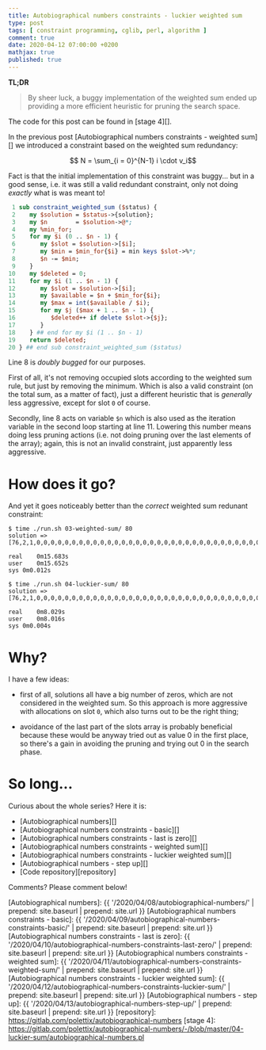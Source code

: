 ```yaml
---
title: Autobiographical numbers constraints - luckier weighted sum
type: post
tags: [ constraint programming, cglib, perl, algorithm ]
comment: true
date: 2020-04-12 07:00:00 +0200
mathjax: true
published: true
---
```


**TL;DR**

> By sheer luck, a buggy implementation of the weighted sum ended up
> providing a more efficient heuristic for pruning the search space.

The code for this post can be found in [stage 4][].

In the previous post [Autobiographical numbers constraints - weighted sum][] we
introduced a constraint based on the weighted sum redundancy:

$$ N = \sum_{i = 0}^{N-1} i \cdot v_i$$

Fact is that the initial implementation of this constraint was buggy... but
in a good sense, i.e. it was still a valid redundant constraint, only not
doing *exactly* what is was meant to!

```perl
 1 sub constraint_weighted_sum ($status) {
 2    my $solution = $status->{solution};
 3    my $n        = $solution->@*;
 4    my %min_for;
 5    for my $i (0 .. $n - 1) {
 6       my $slot = $solution->[$i];
 7       my $min = $min_for{$i} = min keys $slot->%*;
 8       $n -= $min;
 9    }
10    my $deleted = 0;
11    for my $i (1 .. $n - 1) {
12       my $slot = $solution->[$i];
13       my $available = $n + $min_for{$i};
14       my $max = int($available / $i);
15       for my $j ($max + 1 .. $n - 1) {
16          $deleted++ if delete $slot->{$j};
17       }
18    } ## end for my $i (1 .. $n - 1)
19    return $deleted;
20 } ## end sub constraint_weighted_sum ($status)
```

Line 8 is *doubly bugged* for our purposes.

First of all, it's not removing occupied slots according to the weighted sum
rule, but just by removing the minimum. Which is also a valid constraint (on
the total sum, as a matter of fact), just a different heuristic that is
*generally* less aggressive, except for slot `0` of course.

Secondly, line 8 acts on variable `$n` which is also used as the iteration
variable in the second loop starting at line 11. Lowering this number means
doing less pruning actions (i.e. not doing pruning over the last elements of
the array); again, this is not an invalid constraint, just apparently less
aggressive.

# How does it go?

And yet it goes noticeably better than the *correct* weighted sum redunant
constraint:

```shell
$ time ./run.sh 03-weighted-sum/ 80
solution => [76,2,1,0,0,0,0,0,0,0,0,0,0,0,0,0,0,0,0,0,0,0,0,0,0,0,0,0,0,0,0,0,0,0,0,0,0,0,0,0,0,0,0,0,0,0,0,0,0,0,0,0,0,0,0,0,0,0,0,0,0,0,0,0,0,0,0,0,0,0,0,0,0,0,0,0,1,0,0,0]

real	0m15.683s
user	0m15.652s
sys	0m0.012s

$ time ./run.sh 04-luckier-sum/ 80
solution => [76,2,1,0,0,0,0,0,0,0,0,0,0,0,0,0,0,0,0,0,0,0,0,0,0,0,0,0,0,0,0,0,0,0,0,0,0,0,0,0,0,0,0,0,0,0,0,0,0,0,0,0,0,0,0,0,0,0,0,0,0,0,0,0,0,0,0,0,0,0,0,0,0,0,0,0,1,0,0,0]

real	0m8.029s
user	0m8.016s
sys	0m0.004s
```

# Why?

I have a few ideas:

- first of all, solutions all have a big number of zeros, which are not
  considered in the weighted sum. So this approach is more aggressive with
  allocations on slot `0`, which also turns out to be the right thing;

- avoidance of the last part of the slots array is probably beneficial
  because these would be anyway tried out as value $0$ in the first place,
  so there's a gain in avoiding the pruning and trying out $0$ in the search
  phase.

# So long...

Curious about the whole series? Here it is:

- [Autobiographical numbers][]
- [Autobiographical numbers constraints - basic][]
- [Autobiographical numbers constraints - last is zero][]
- [Autobiographical numbers constraints - weighted sum][]
- [Autobiographical numbers constraints - luckier weighted sum][]
- [Autobiographical numbers - step up][]
- [Code repository][repository]

Comments? Please comment below!

[Autobiographical numbers]: {{ '/2020/04/08/autobiographical-numbers/' | prepend: site.baseurl | prepend: site.url }}
[Autobiographical numbers constraints - basic]: {{ '/2020/04/09/autobiographical-numbers-constraints-basic/' | prepend: site.baseurl | prepend: site.url }}
[Autobiographical numbers constraints - last is zero]: {{ '/2020/04/10/autobiographical-numbers-constraints-last-zero/' | prepend: site.baseurl | prepend: site.url }}
[Autobiographical numbers constraints - weighted sum]: {{ '/2020/04/11/autobiographical-numbers-constraints-weighted-sum/' | prepend: site.baseurl | prepend: site.url }}
[Autobiographical numbers constraints - luckier weighted sum]: {{ '/2020/04/12/autobiographical-numbers-constraints-luckier-sum/' | prepend: site.baseurl | prepend: site.url }}
[Autobiographical numbers - step up]: {{ '/2020/04/13/autobiographical-numbers-step-up/' | prepend: site.baseurl | prepend: site.url }}
[repository]: https://gitlab.com/polettix/autobiographical-numbers
[stage 4]: https://gitlab.com/polettix/autobiographical-numbers/-/blob/master/04-luckier-sum/autobiographical-numbers.pl

